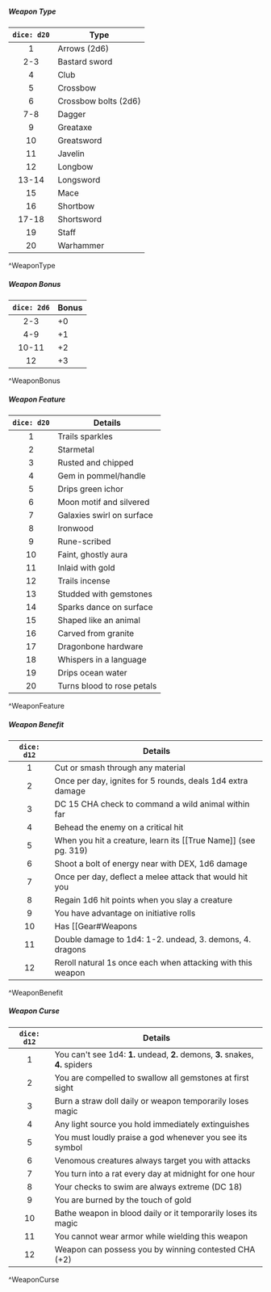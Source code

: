 ##### Weapon Type
| `dice: d20` |   Type               |
|:-----------:| -------------------- |
|      1      | Arrows (2d6)         |
|     2-3     | Bastard sword        |
|      4      | Club                 |
|      5      | Crossbow             |
|      6      | Crossbow bolts (2d6) |
|     7-8     | Dagger               |
|      9      | Greataxe             |
|     10      | Greatsword           |
|     11      | Javelin              |
|     12      | Longbow              |
|    13-14    | Longsword            |
|     15      | Mace                 |
|     16      | Shortbow             |
|    17-18    | Shortsword           |
|     19      | Staff                |
|     20      | Warhammer            |
^WeaponType

##### Weapon Bonus
| `dice: 2d6` |   Bonus   |
|:-----------:| --------- |
|     2-3     | +0        |
|     4-9     | +1        |
|    10-11    | +2        |
|     12      | +3        |
^WeaponBonus

##### Weapon Feature
| `dice: d20` |   Details                  |
|:-----------:| -------------------------- |
|      1      | Trails sparkles            |
|      2      | Starmetal                  |
|      3      | Rusted and chipped         |
|      4      | Gem in pommel/handle       |
|      5      | Drips green ichor          |
|      6      | Moon motif and silvered    |
|      7      | Galaxies swirl on surface  |
|      8      | Ironwood                   |
|      9      | Rune-scribed               |
|     10      | Faint, ghostly aura        |
|     11      | Inlaid with gold           |
|     12      | Trails incense             |
|     13      | Studded with gemstones     |
|     14      | Sparks dance on surface    |
|     15      | Shaped like an animal      |
|     16      | Carved from granite        |
|     17      | Dragonbone hardware        |
|     18      | Whispers in a language     |
|     19      | Drips ocean water          |
|     20      | Turns blood to rose petals |
^WeaponFeature

##### Weapon Benefit
| `dice: d12` | Details                                                                       |
|:-----------:| ----------------------------------------------------------------------------- |
|      1      | Cut or smash through any material                                             |
|      2      | Once per day, ignites for 5 rounds, deals 1d4 extra damage                    |
|      3      | DC 15 CHA check to command a wild animal within far                           |
|      4      | Behead the enemy on a critical hit                                            |
|      5      | When you hit a creature, learn its [[True Name]] (see pg. 319)                |
|      6      | Shoot a bolt of energy near with DEX, 1d6 damage                              |
|      7      | Once per day, deflect a melee attack that would hit you                       |
|      8      | Regain 1d6 hit points when you slay a creature                                |
|      9      | You have advantage on initiative rolls                                        |
|     10      | Has [[Gear#Weapons|thrown]] property (pg. 37), near distance, returns to you |
|     11      | Double damage to 1d4: 1-2. undead, 3. demons, 4. dragons                      |
|     12      | Reroll natural 1s once each when attacking with this weapon                   |
^WeaponBenefit

##### Weapon Curse
| `dice: d12` |   Details                                                                      |
|:-----------:| ------------------------------------------------------------------------------ |
|      1      | You can't see 1d4: **1.** undead, **2.** demons, **3.** snakes, **4.** spiders |
|      2      | You are compelled to swallow all gemstones at first sight                      |
|      3      | Burn a straw doll daily or weapon temporarily loses magic                      |
|      4      | Any light source you hold immediately extinguishes                             |
|      5      | You must loudly praise a god whenever you see its symbol                       |
|      6      | Venomous creatures always target you with attacks                              |
|      7      | You turn into a rat every day at midnight for one hour                         |
|      8      | Your checks to swim are always extreme (DC 18)                                 |
|      9      | You are burned by the touch of gold                                            |
|     10      | Bathe weapon in blood daily or it temporarily loses its magic                  |
|     11      | You cannot wear armor while wielding this weapon                               |
|     12      | Weapon can possess you by winning contested CHA (+2)                           |
^WeaponCurse
